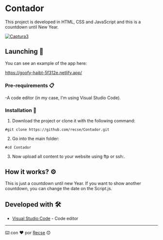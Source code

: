 # Contador

This project is developed in HTML, CSS and JavaScript and this is a countdown until New Year.

<a href="https://ibb.co/NsYHrpM"><img src="https://i.ibb.co/hy8tcHS/Captura3.png" alt="Captura3" border="0"></a>

## Launching 🚀

You can see an example of the app here:

https://goofy-haibt-5f312e.netlify.app/

### Pre-requirements 📋

-A code editor (in my case, I'm using Visual Studio Code).

### Installation 🔧

1) Download the project or clone it with the following command:
```
#git clone https://github.com/recse/Contador.git
```
2) Go into the main folder:
```
#cd Contador
```
3) Now upload all content to your website using ftp or ssh:.

## How it works? ⚙️

This is just a countdown until new Year. If you want to show another countdown, you can change the date on the Script.js.


## Developed with 🛠️

* [Visual Studio Code](https://code.visualstudio.com/) - Code editor

---
⌨️ con ❤️ por [Recse](https://github.com/recse) 😊
